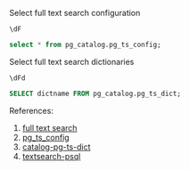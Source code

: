 Select full text search configuration

```psql
\dF
```

```sql
select * from pg_catalog.pg_ts_config;
```

Select full text search dictionaries

```psql
\dFd
```

```sql
SELECT dictname FROM pg_catalog.pg_ts_dict;
```

References:  
1. [full text search](https://www.postgresql.org/docs/current/textsearch.html)
2. [pg_ts_config](https://www.postgresql.org/docs/current/catalog-pg-ts-config.html)
3. [catalog-pg-ts-dict](https://www.postgresql.org/docs/current/catalog-pg-ts-dict.html)
4. [textsearch-psql](https://www.postgresql.org/docs/current/textsearch-psql.html)
